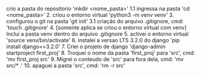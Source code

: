  crio a pasta do repositorio 'mkdir <nome_pasta>'
1.1 ingressa na pasta 'cd <nome_pasta>'
2. criou o entorno virtual 'python3 -m venv venv'
3. configurou o git na pasta 'git init'
3.1 criação do arquivo .gitignore, cmd: 'touch .gitignore'
4. [somente aplica se criou o entorno virtual com venv] Inclui a pasta venv dentro do arquivo .gitignore
5. activei o entorno virtual 'source venv/bin/activate'
6. instalei a versao LTS 3.2.0 do django 'pip install django==3.2.0'
7. Criei o projeto de django 'django-admin startproject first_proj'
8. Troquei o nome da pasta 'first_proj' para 'src', cmd: 'mv first_proj src'
9. Migrei o conteudo de 'src' para fora dela, cmd: 'mv src/* .'
10. apaguei a pasta 'src', cmd: 'rm -r src'
